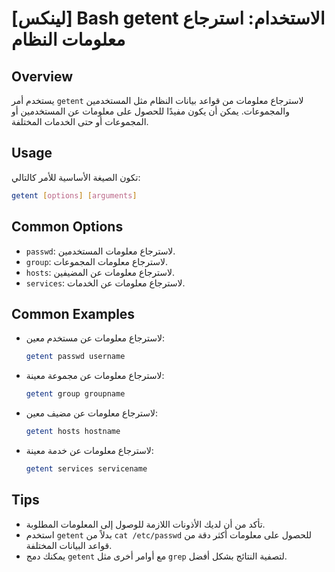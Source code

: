 # [لينكس] Bash getent الاستخدام: استرجاع معلومات النظام

## Overview
يستخدم أمر `getent` لاسترجاع معلومات من قواعد بيانات النظام مثل المستخدمين والمجموعات. يمكن أن يكون مفيدًا للحصول على معلومات عن المستخدمين أو المجموعات أو حتى الخدمات المختلفة.

## Usage
تكون الصيغة الأساسية للأمر كالتالي:

```bash
getent [options] [arguments]
```

## Common Options
- `passwd`: لاسترجاع معلومات المستخدمين.
- `group`: لاسترجاع معلومات المجموعات.
- `hosts`: لاسترجاع معلومات عن المضيفين.
- `services`: لاسترجاع معلومات عن الخدمات.

## Common Examples
- لاسترجاع معلومات عن مستخدم معين:
  ```bash
  getent passwd username
  ```

- لاسترجاع معلومات عن مجموعة معينة:
  ```bash
  getent group groupname
  ```

- لاسترجاع معلومات عن مضيف معين:
  ```bash
  getent hosts hostname
  ```

- لاسترجاع معلومات عن خدمة معينة:
  ```bash
  getent services servicename
  ```

## Tips
- تأكد من أن لديك الأذونات اللازمة للوصول إلى المعلومات المطلوبة.
- استخدم `getent` بدلاً من `cat /etc/passwd` للحصول على معلومات أكثر دقة من قواعد البيانات المختلفة.
- يمكنك دمج `getent` مع أوامر أخرى مثل `grep` لتصفية النتائج بشكل أفضل.